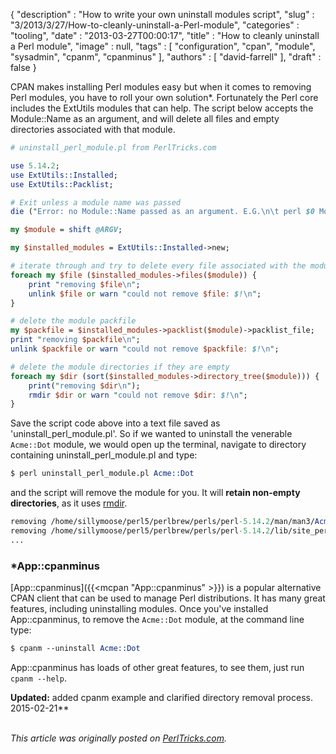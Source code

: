 {
   "description" : "How to write your own uninstall modules script",
   "slug" : "3/2013/3/27/How-to-cleanly-uninstall-a-Perl-module",
   "categories" : "tooling",
   "date" : "2013-03-27T00:00:17",
   "title" : "How to cleanly uninstall a Perl module",
   "image" : null,
   "tags" : [
      "configuration",
      "cpan",
      "module",
      "sysadmin",
      "cpanm",
      "cpanminus"
   ],
   "authors" : [
      "david-farrell"
   ],
   "draft" : false
}


CPAN makes installing Perl modules easy but when it comes to removing Perl modules, you have to roll your own solution\*. Fortunately the Perl core includes the ExtUtils modules that can help. The script below accepts the Module::Name as an argument, and will delete all files and empty directories associated with that module.

```perl
# uninstall_perl_module.pl from PerlTricks.com

use 5.14.2;
use ExtUtils::Installed;
use ExtUtils::Packlist;

# Exit unless a module name was passed
die ("Error: no Module::Name passed as an argument. E.G.\n\t perl $0 Module::Name\n") unless $#ARGV == 0;

my $module = shift @ARGV;

my $installed_modules = ExtUtils::Installed->new;

# iterate through and try to delete every file associated with the module
foreach my $file ($installed_modules->files($module)) {
    print "removing $file\n";
    unlink $file or warn "could not remove $file: $!\n";
}

# delete the module packfile
my $packfile = $installed_modules->packlist($module)->packlist_file;
print "removing $packfile\n";
unlink $packfile or warn "could not remove $packfile: $!\n";

# delete the module directories if they are empty
foreach my $dir (sort($installed_modules->directory_tree($module))) {
    print("removing $dir\n");
    rmdir $dir or warn "could not remove $dir: $!\n";
}
```

Save the script code above into a text file saved as 'uninstall\_perl\_module.pl'. So if we wanted to uninstall the venerable `Acme::Dot` module, we would open up the terminal, navigate to directory containing uninstall\_perl\_module.pl and type:

```perl
$ perl uninstall_perl_module.pl Acme::Dot
```

and the script will remove the module for you. It will **retain non-empty directories**, as it uses [rmdir](http://perldoc.perl.org/functions/rmdir.html).

```perl
removing /home/sillymoose/perl5/perlbrew/perls/perl-5.14.2/man/man3/Acme::Dot.3
removing /home/sillymoose/perl5/perlbrew/perls/perl-5.14.2/lib/site_perl/5.14.2/Acme/Dot.pm
...
```

### \*App::cpanminus

[App::cpanminus]({{<mcpan "App::cpanminus" >}}) is a popular alternative CPAN client that can be used to manage Perl distributions. It has many great features, including uninstalling modules. Once you've installed App::cpanminus, to remove the `Acme::Dot` module, at the command line type:

```perl
$ cpanm --uninstall Acme::Dot
```

App::cpanminus has loads of other great features, to see them, just run `cpanm --help`.

**Updated:** added cpanm example and clarified directory removal process. 2015-02-21**

\
*This article was originally posted on [PerlTricks.com](http://perltricks.com).*
